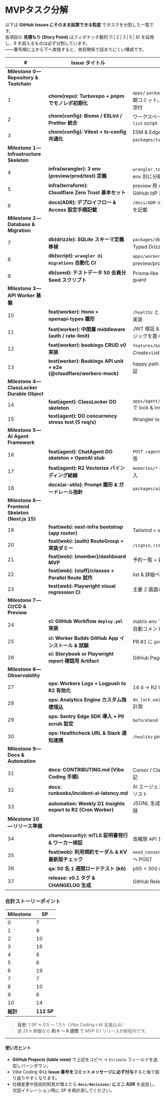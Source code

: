 # MVPタスク分解

以下は **GitHub Issues にそのまま起票できる粒度** でタスクを分割した一覧です。  
各項目の **見積もり (Story Point)** はフィボナッチ数列 (1 | 2 | 3 | 5 | 8) を採用し、8 を超えるものは必ず分割しています。  
――番号順に上から下へ実施すると、依存関係で詰まりにくい構成です。  

| # | Issue タイトル | 概要 & 完了条件 | SP |
|---|---------------|----------------|----|
| **Milestone 0 — Repository & Toolchain** |
| 1 | **chore(repo): Turborepo + pnpm でモノレポ初期化** | `apps/` `packages/` など空フォルダを含め初期コミット。README に ADR リンクを添付 | 3 |
| 2 | **chore(config): Biome / ESLint / Prettier 統合** | ワークスペース ルートに共通設定＋ `pnpm lint` script | 2 |
| 3 | **chore(config): Vitest + ts‑config 共通化** | ESM & Edge 互換で動作する tsconfig を `packages/tsconfig/` として発行 | 2 |
| **Milestone 1 — Infrastructure Skeleton** |
| 4 | **infra(wrangler): 3 env (preview/prod/test) 定義** | `wrangler.toml` に D1/KV/R2 Binding を env 別に分離 | 3 |
| 5 | **infra(terraform): Cloudflare Zero Trust 基本セット** | preview 用 Access Application + GitHub IdP 連携まで | 5 |
| 6 | **docs(ADR): デプロイフロー & Access 設定手順記載** | `/docs/ADR‑deploy.md` に CLI / UI 両手順を記載 | 1 |
| **Milestone 2 — Database & Migration** |
| 7 | **db(drizzle): SQLite スキーマ定義移植** | `packages/db/schema.ts` に一覧を Typed Drizzle で実装 | 5 |
| 8 | **db(script): `wrangler d1 migrations` 自動化 CI** | `apps/worker` 配下でマイグレーション → preview/prod へ適用 | 3 |
| 9 | **db(seed): テストデータ 50 会員分 Seed スクリプト** | Prisma‑like CLI で本番には走らないよう guard | 2 |
| **Milestone 3 — API Worker 基盤** |
| 10 | **feat(worker): Hono + openapi‑types 雛形** | `/healthz` と `/version` のみ返す最小 fetch 実装 | 3 |
| 11 | **feat(worker): 中間層 middleware (auth / rate‑limit)** | JWT 検証 & GitHub ServiceToken 検証ロジックを置く | 5 |
| 12 | **feat(worker): bookings CRUD v0 実装** | `features/bookings` で Create+List+Cancel 3 エンドポイント | 5 |
| 13 | **test(worker): Bookings API unit + e2e (@cloudflare/workers‑mock)** | happy path + reservation 二重防止を検証 | 3 |
| **Milestone 4 — ClassLocker Durable Object** |
| 14 | **feat(agent): ClassLocker DO skeleton** | `apps/agent/src/agents/booking_flow.ts` で lock & insert | 5 |
| 15 | **test(agent): DO concurrency stress test (5 req/s)** | Wrangler local でベンチ、衝突 0 を確認 | 3 |
| **Milestone 5 — AI Agent Framework** |
| 16 | **feat(agent): ChatAgent DO skeleton + OpenAI stub** | `POST /agents/chat/:memberId` → echo 応答 | 3 |
| 17 | **feat(agent): R2 Vectorize バインディング結線** | `memories/*` のラッパーを用意しテスト挿入 | 2 |
| 18 | **docs(ai-utils): Prompt 雛形 & ガードレール指針** | `packages/ai-utils/README.md` に記載 | 1 |
| **Milestone 6 — Frontend Skeleton (Next.js 15)** |
| 19 | **feat(web): next‑infra bootstrap (app router)** | Tailwind + shadcn/ui を初期セット | 3 |
| 20 | **feat(web): (auth) RouteGroup + 実装ダミー** | `/signin`, `/callback` で JWT 取得モック | 3 |
| 21 | **feat(web): (member)/dashboard MVP** | 予約一覧 + 新規予約 → Worker 呼び出し | 5 |
| 22 | **feat(web): (staff)/classes + Parallel Route 試作** | list & 詳細ペイン (空ダイアログ) | 5 |
| 23 | **test(web): Playwright visual regression CI** | 主要 2 画面のスクショ比較を PR に貼付 | 3 |
| **Milestone 7 — CI/CD & Preview** |
| 24 | **ci: GitHub Workflow `deploy.yml` 実装** | matrix env で preview/prod デプロイ、自動コメント確認 | 3 |
| 25 | **ci: Worker Builds GitHub App インストール & 試験** | PR #1 に preview URL が貼られること | 2 |
| 26 | **ci: Storybook or Playwright report 確認用 Artifact** | GitHub Pages artifact のみ | 2 |
| **Milestone 8 — Observability** |
| 27 | **ops: Workers Logs + Logpush to R2 有効化** | 14 d → R2 90 d のライフサイクル rule | 2 |
| 28 | **ops: Analytics Engine カスタム指標埋込** | `do_lock_wait_ms`, `d1_query_ms` histogram 計測 | 3 |
| 29 | **ops: Sentry Edge SDK 導入 + PII scrub 設定** | `beforeSend` で email/phone マスク | 3 |
| 30 | **ops: Healthcheck URL & Slack 通知連携** | `/healthz` ping failure で #alert | 2 |
| **Milestone 9 — Docs & Automation** |
| 31 | **docs: CONTRIBUTING.md (Vibe Coding 手順)** | Cursor / Claude / Copilot 併用フロー明記 | 2 |
| 32 | **docs: runbooks/incident‑ai‑latency.md** | AI エージェント遅延／障害時のチェックリスト | 1 |
| 33 | **automation: Weekly D1 Insights export to R2 (Cron Worker)** | JSONL 生成 & R2 put、成功ログを AE 記録 | 3 |
| **Milestone 10 — リリース準備** |
| 34 | **chore(security): mTLS 証明書発行 & ワーカー検証** | 高権限 API 1 ルートを対象 | 3 |
| 35 | **feat(web): 利用規約モーダル & KV 最新版チェック** | `need_consent` 時に強制表示 → consents へ POST | 5 |
| 36 | **qa: 50 名 1 週間ロードテスト (k6)** | p95 < 300 ms を確認 | 5 |
| 37 | **release: v0.1 タグ & CHANGELOG 生成** | GitHub Release ドラフト & docs 更新 | 1 |

### 合計ストーリーポイント

| Milestone | SP |
|-----------|----|
| 0 | 7 |
| 1 | 9 |
| 2 | 10 |
| 3 | 16 |
| 4 | 8 |
| 5 | 6 |
| 6 | 19 |
| 7 | 7 |
| 8 | 10 |
| 9 | 6 |
| 10 | 14 |
| **総計** | **112 SP** |

> **目安**: 1 SP ≒ 0.5 〜 1.5 h（Vibe Coding＋AI 支援込み）  
> 週 20 h 稼働なら **約 6 〜 8 週間** で MVP 0.1 リリースが射程内です。  

---

#### 使い方ヒント

* **GitHub Projects (table view)** で上記をコピペ → `Estimate` フィールドを追加しバーンダウン。  
* Vibe Coding 中は **Issue 番号をコミットメッセージに必ず付与**すると後で振り返りやすくなります。  
* 仕様変更や技術的知見が増えたら **`docs/decisions/` にミニ ADR** を追加し、次回イテレーション時に SP を再計測してください。